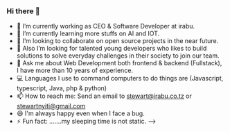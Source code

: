 ### Hi there 👋
- 🔭 I’m currently working as CEO & Software Developer at irabu.
- 🌱 I’m currently learning more stuffs on AI and IOT.
- 👯 I’m looking to collaborate on open source projects in the near future.
- 🤔 Also I’m looking for talented young developers who likes to build solutions to solve everyday challenges in their society to join our team.
- 💬 Ask me about Web Development both frontend & backend (Fullstack), I have more than 10 years of experience.
- :computer: Languages I use to command computers to do things are (Javascript, typescript, Java, php & python)
- 📫 How to reach me: Send an email to stewart@irabu.co.tz or stewartnyiti@gmail.com
- 😄 I'm always happy even when I face a bug.
- ⚡ Fun fact: .......my sleeping time is not static.
-->
